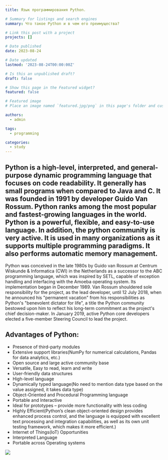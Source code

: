 ```yaml
---
title: Язык программирования Python.

# Summary for listings and search engines
summary: Что такое Python и в чем его преимущества?

# Link this post with a project
projects: []

# Date published
date: 2023-08-24

# Date updated
lastmod: '2023-08-24T00:00:00Z'

# Is this an unpublished draft?
draft: false

# Show this page in the Featured widget?
featured: false

# Featured image
# Place an image named `featured.jpg/png` in this page's folder and customize its options here.

authors:
  - admin

tags:
  - programming

categories:
  - study
---
```



##   Python is a high-level, interpreted, and general-purpose dynamic programming language that focuses on code readability. It generally has small programs when compared to Java and C. It was founded in 1991 by developer Guido Van Rossum. Python ranks among the most popular and fastest-growing languages in the world. Python is a powerful, flexible, and easy-to-use language. In addition, the python community is very active. It is used in many organizations as it supports multiple programming paradigms. It also performs automatic memory management.
Python was conceived in the late 1980s by Guido van Rossum at Centrum Wiskunde & Informatica (CWI) in the Netherlands as a successor to the ABC programming language, which was inspired by SETL, capable of exception handling and interfacing with the Amoeba operating system. Its implementation began in December 1989. Van Rossum shouldered sole responsibility for the project, as the lead developer, until 12 July 2018, when he announced his "permanent vacation" from his responsibilities as Python's "benevolent dictator for life", a title the Python community bestowed upon him to reflect his long-term commitment as the project's chief decision-maker. In January 2019, active Python core developers elected a five-member Steering Council to lead the project.

## Advantages of **Python**: 

- Presence of third-party modules 
- Extensive support libraries(NumPy for numerical calculations, Pandas for data analytics, etc.) 
- Open source and large active community base 
- Versatile, Easy to read, learn and write
- User-friendly data structures 
- High-level language 
- Dynamically typed language(No need to mention data type based on the value assigned, it takes data type) 
- Object-Oriented and Procedural  Programming language
- Portable and Interactive
- Ideal for prototypes – provide more functionality with less coding
- Highly Efficient(Python’s clean object-oriented design provides enhanced process control, and the language is equipped with excellent text processing and integration capabilities, as well as its own unit testing framework, which makes it more efficient.)
- Internet of Things(IoT) Opportunities
- Interpreted Language
- Portable across Operating systems 

![](10post/featured.jpg)
